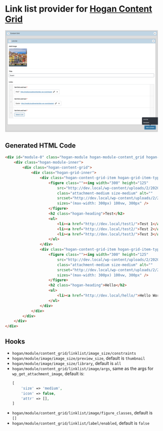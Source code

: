 # Link list provider for [Hogan Content Grid](https://github.com/DekodeInteraktiv/hogan-content-grid)

<img src="assets/add-content.png">

## Generated HTML Code

```html
<div id="module-0" class="hogan-module hogan-module-content_grid hogan-module-0">
    <div class="hogan-module-inner">
        <div class="hogan-content-grid">
            <div class="hogan-grid-inner">
                <div class="hogan-content-grid-item hogan-grid-item-type-linklist">
                    <figure class=""><img width="300" height="125"
                        src="http://dev.local/wp-content/uploads/2/2020/03/img.jpg"
                        class="attachment-medium size-medium" alt=""
                        srcset="http://dev.local/wp-content/uploads/2/2020/03/img.jpg 300w, http://dev.local/wp-content/uploads/2/2020/03/porto-1024x427.jpg 1024w, http://dev.local/wp-content/uploads/2/2020/03/porto-768x320.jpg 768w, http://dev.local/wp-content/uploads/2/2020/03/porto-1536x640.jpg 1536w, http://dev.local/wp-content/uploads/2/2020/03/porto-1130x471.jpg 1130w, http://dev.local/wp-content/uploads/2/2020/03/porto-400x167.jpg 400w, http://dev.local/wp-content/uploads/2/2020/03/porto-800x333.jpg 800w, http://dev.local/wp-content/uploads/2/2020/03/porto.jpg 1920w"
                        sizes="(max-width: 300px) 100vw, 300px" />
                    </figure>
                    <h2 class="hogan-heading">Test</h2>
                    <ul>
                        <li><a href="http://dev.local/test1/">Test 1</a></li>
                        <li><a href="http://dev.local/test2/">Test 2</a></li>
                        <li><a href="http://dev.local/test3/">Test 3</a></li>
                    </ul>
                </div>
                <div class="hogan-content-grid-item hogan-grid-item-type-linklist">
                    <figure class=""><img width="300" height="125"
                        src="http://dev.local/wp-content/uploads/2/2020/03/img.jpg"
                        class="attachment-medium size-medium" alt=""
                        srcset="http://dev.local/wp-content/uploads/2/2020/03/img.jpg 300w, http://dev.local/wp-content/uploads/2/2020/03/porto-1024x427.jpg 1024w, http://dev.local/wp-content/uploads/2/2020/03/porto-768x320.jpg 768w, http://dev.local/wp-content/uploads/2/2020/03/porto-1536x640.jpg 1536w, http://dev.local/wp-content/uploads/2/2020/03/porto-1130x471.jpg 1130w, http://dev.local/wp-content/uploads/2/2020/03/porto-400x167.jpg 400w, http://dev.local/wp-content/uploads/2/2020/03/porto-800x333.jpg 800w, http://dev.local/wp-content/uploads/2/2020/03/porto.jpg 1920w"
                        sizes="(max-width: 300px) 100vw, 300px" />
                    </figure>
                    <h2 class="hogan-heading">Hello</h2>
                    <ul>
                        <li><a href="http://dev.local/hello/">Hello World</a></li>
                    </ul>
                </div>
            </div>
        </div>
    </div>
</div>
```

## Hooks

- `hogan/module/content_grid/linklist/image_size/constraints`
- `hogan/module/image/image_size/preview_size`, default is `thumbnail`
- `hogan/module/image/image_size/library`, default is `all`
- `hogan/module/content_grid/linklist/image/args`, same as the args for `wp_get_attachment_image`, default is:
	```php
	[
		'size' => 'medium',
		'icon' => false,
		'attr' => [],
	]
	```
- `hogan/module/content_grid/linklist/image/figure_classes`, default is `[]`
- `hogan/module/content_grid/linklist/label/enabled`, default is `false`
